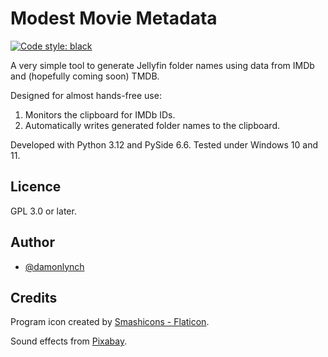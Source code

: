 # Modest Movie Metadata

[![Code style: black](https://img.shields.io/badge/code%20style-black-000000.svg)](https://github.com/psf/black)

A very simple tool to generate Jellyfin folder names using data from IMDb 
and (hopefully coming soon) TMDB. 

Designed for almost hands-free use:

1. Monitors the clipboard for IMDb IDs. 
2. Automatically writes generated folder names to the clipboard.

Developed with Python 3.12 and PySide 6.6. Tested under Windows 10 and 11.

## Licence
GPL 3.0 or later.


## Author

- [@damonlynch](https://www.github.com/damonlynch)

## Credits

Program icon created by [Smashicons - Flaticon](https://www.flaticon.com/free-icon/letter-m_6431117).

Sound effects from [Pixabay](https://pixabay.com/sound-effects/game-ui-sounds-14857/). 
